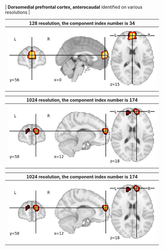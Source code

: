 


| **Dorsomedial prefrontal cortex, anterocaudal** identified on various resolutions |

| 128 resolution, the component index number is 34|  
|:---:|  
| ![Component 128](../128/final/34.jpg "From component 128: Dorsomedial prefrontal cortex, anterocaudal") |

| 1024 resolution, the component index number is 174|  
|:---:|  
| ![Component 1024](../1024/final/174.jpg "From component 1024: Dorsomedial prefrontal cortex, anterocaudal") |

| 1024 resolution, the component index number is 174|  
|:---:|  
| ![Component 1024](../1024/final/174.jpg "From component 1024: Dorsomedial prefrontal cortex, anterocaudal") |